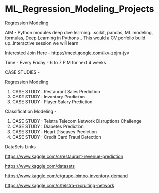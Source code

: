 # ML_Regression_Modeling_Projects
Regression Modeling

AIM - Python modules deep dive learning...scikit, pandas, ML modeling, formulas, Deep Learning in Pythons .. This would a CV porfolio build up..Interactive session we will learn.

Interested Join Here - https://meet.google.com/ikv-zpjm-jyv

Time -  Every Friday - 6 to 7 P.M for next 4 weeks

CASE STUDIES - 

Regression Modeling

1. CASE STUDY : Restaurant Sales Prediction 
2. CASE STUDY : Inventory Prediction 
3. CASE STUDY : Player Salary Prediction 

Classification Modeling - 
1.  CASE STUDY : Telstra Telecom Network Disruptions Challenge 
2. CASE STUDY : Diabetes Prediction 
3. CASE STUDY : Heart Diseases Prediction 
4.  CASE STUDY : Credit Card Fraud Detection 


DataSets Links

https://www.kaggle.com/c/restaurant-revenue-prediction

https://www.kaggle.com/datasets

https://www.kaggle.com/c/grupo-bimbo-inventory-demand

https://www.kaggle.com/c/telstra-recruiting-network
